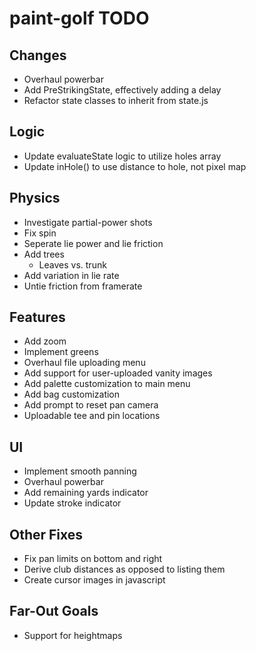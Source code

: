 # paint-golf TODO

## Changes

* Overhaul powerbar
* Add PreStrikingState, effectively adding a delay
* Refactor state classes to inherit from state.js


## Logic

* Update evaluateState logic to utilize holes array
* Update inHole() to use distance to hole, not pixel map


## Physics

* Investigate partial-power shots
* Fix spin
* Seperate lie power and lie friction
* Add trees
    * Leaves vs. trunk
* Add variation in lie rate
* Untie friction from framerate


## Features

* Add zoom
* Implement greens
* Overhaul file uploading menu
* Add support for user-uploaded vanity images
* Add palette customization to main menu
* Add bag customization
* Add prompt to reset pan camera
* Uploadable tee and pin locations


## UI

* Implement smooth panning
* Overhaul powerbar
* Add remaining yards indicator
* Update stroke indicator


## Other Fixes

* Fix pan limits on bottom and right
* Derive club distances as opposed to listing them
* Create cursor images in javascript


## Far-Out Goals

* Support for heightmaps
